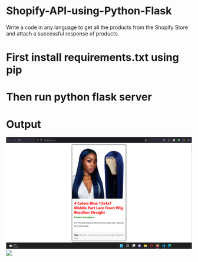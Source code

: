 # Shopify-API-using-Python-Flask
Write a code in any language to get all the products from the Shopify Store and attach a successful response of products.

<h1>First install requirements.txt using pip</h1>
<h1>Then run python flask server</h1>

<h1>Output</h1>
<img src="https://github.com/Govind-Deshmukh/Shopify-API-using-Python-Flask/blob/main/output/screenshot.png">
<img src="https://github.com/Govind-Deshmukh/Shopify-API-using-Python-Flask/blob/main/output/screenshot2.png">
